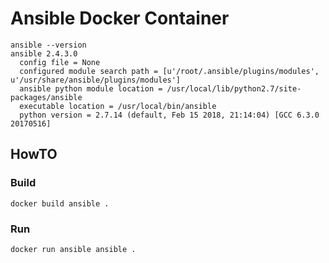 # Ansible Docker Container
```shell
ansible --version
ansible 2.4.3.0
  config file = None
  configured module search path = [u'/root/.ansible/plugins/modules', u'/usr/share/ansible/plugins/modules']
  ansible python module location = /usr/local/lib/python2.7/site-packages/ansible
  executable location = /usr/local/bin/ansible
  python version = 2.7.14 (default, Feb 15 2018, 21:14:04) [GCC 6.3.0 20170516]

```
## HowTO

### Build
```shell
docker build ansible .
```

### Run
```shell
docker run ansible ansible .
```
